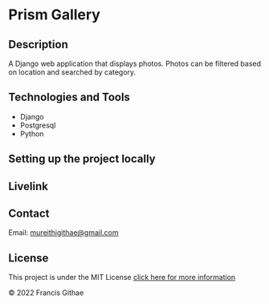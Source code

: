# Prism Gallery

## Description 

A Django web application that displays photos. Photos can be filtered based on location and searched by category.

## Technologies and Tools

- Django
- Postgresql
- Python


## Setting up the project locally


## Livelink



## Contact

Email: mureithigithae@gmail.com

## License

This project is under the MIT License [click here for more information](LICENSE)

&copy; 2022 Francis Githae